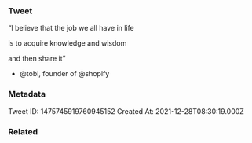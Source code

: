 ### Tweet
“I believe that the job we all have in life

is to acquire knowledge and wisdom 

and then share it”

- @tobi, founder of @shopify

### Metadata
Tweet ID: 1475745919760945152
Created At: 2021-12-28T08:30:19.000Z

### Related

